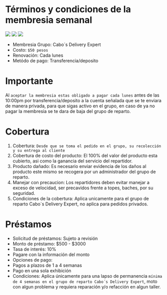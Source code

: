 # Términos y condiciones de la membresia semanal


![](https://img.shields.io/badge/Cabo%C2%B4s%20Delivery%20Expert-Terminos%20y%20condiciones-blue) ![](https://img.shields.io/badge/Versi%C3%B3n-2.5-blue) ![](https://img.shields.io/badge/Fecha%20de%20actualizaci%C3%B3n-21%20de%20octubre-f3f3f3
)



- Membresia 
 Grupo: Cabo´s Delivery Expert
- Costo: `$50 pesos` 
- Renovación: Cada lunes
- Metódo de pago: Transferencia/deposito

# Importante
Al `aceptar la membresia estas obligado a pagar cada lunes` antes de las 10:00pm por transferencia/deposito 
a la cuenta señalada que se te enviara de manera privada, para que sigas activo en el grupo, en caso de ya 
no pagar la membresia se te dara de baja del grupo de reparto.

# Cobertura 
1. Cobertura: `Desde que se toma el pedido en el grupo, su recolección y su entrega al cliente`
2. Cobertura de costo del producto: El 100% del valor del producto esta cubierto, asi como la ganancia del servicio del repartidor.
3. Producto dañado: Es necesario enviar evidencia de los daños al producto este mismo se recogera por un administrador del grupo de reparto.
4. Manejar con precaucion: Los repartidores deben evitar manejar a exceso de velocidad, ser precavidos frente a topes, baches, por su seguridad.
5. Condiciones de la cobertura: Aplica unicamente para el grupo de reparto Cabo´s Delivery Expert, no aplica para pedidos privados.

# Préstamos 
- Solicitud de préstamos: Sujeto a revisión
- Monto de préstamo: $500 - $3000
- Tasa de interés: 10%
- Pagare con la información del monto
- Opciones de pago:
- Pagos a plazos de 1 a 4 semanas
- Pago en una sola exhibición
- Condiciones: Aplica únicamente para una lapso de permanencia `mínima de 4 semanas en el grupo de reparto Cabo´s Delivery Expert`, moto con algun problema y requiera reparación y/o refacción en algun taller. 

